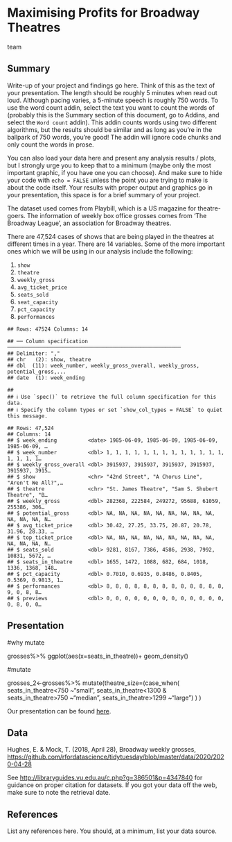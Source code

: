 Maximising Profits for Broadway Theatres
================
team

## Summary

Write-up of your project and findings go here. Think of this as the text
of your presentation. The length should be roughly 5 minutes when read
out loud. Although pacing varies, a 5-minute speech is roughly 750
words. To use the word count addin, select the text you want to count
the words of (probably this is the Summary section of this document, go
to Addins, and select the `Word count` addin). This addin counts words
using two different algorithms, but the results should be similar and as
long as you’re in the ballpark of 750 words, you’re good! The addin will
ignore code chunks and only count the words in prose.

You can also load your data here and present any analysis results /
plots, but I strongly urge you to keep that to a minimum (maybe only the
most important graphic, if you have one you can choose). And make sure
to hide your code with `echo = FALSE` unless the point you are trying to
make is about the code itself. Your results with proper output and
graphics go in your presentation, this space is for a brief summary of
your project.

The dataset used comes from Playbill, which is a US magazine for
theatre-goers. The information of weekly box office grosses comes from
‘The Broadway League’, an association for Broadway theatres.

There are 47,524 cases of shows that are being played in the theatres at
different times in a year. There are 14 variables. Some of the more
important ones which we will be using in our analysis include the
following:

1.  `show`
2.  `theatre`
3.  `weekly_gross`
4.  `avg_ticket_price`
5.  `seats_sold`
6.  `seat_capacity`
7.  `pct_capacity`
8.  `performances`

<!-- -->

    ## Rows: 47524 Columns: 14

    ## ── Column specification ────────────────────────────────────────────────────────
    ## Delimiter: ","
    ## chr   (2): show, theatre
    ## dbl  (11): week_number, weekly_gross_overall, weekly_gross, potential_gross,...
    ## date  (1): week_ending

    ## 
    ## ℹ Use `spec()` to retrieve the full column specification for this data.
    ## ℹ Specify the column types or set `show_col_types = FALSE` to quiet this message.

    ## Rows: 47,524
    ## Columns: 14
    ## $ week_ending          <date> 1985-06-09, 1985-06-09, 1985-06-09, 1985-06-09, …
    ## $ week_number          <dbl> 1, 1, 1, 1, 1, 1, 1, 1, 1, 1, 1, 1, 1, 1, 1, 1, 1…
    ## $ weekly_gross_overall <dbl> 3915937, 3915937, 3915937, 3915937, 3915937, 3915…
    ## $ show                 <chr> "42nd Street", "A Chorus Line", "Aren't We All?",…
    ## $ theatre              <chr> "St. James Theatre", "Sam S. Shubert Theatre", "B…
    ## $ weekly_gross         <dbl> 282368, 222584, 249272, 95688, 61059, 255386, 306…
    ## $ potential_gross      <dbl> NA, NA, NA, NA, NA, NA, NA, NA, NA, NA, NA, NA, N…
    ## $ avg_ticket_price     <dbl> 30.42, 27.25, 33.75, 20.87, 20.78, 31.96, 28.33, …
    ## $ top_ticket_price     <dbl> NA, NA, NA, NA, NA, NA, NA, NA, NA, NA, NA, NA, N…
    ## $ seats_sold           <dbl> 9281, 8167, 7386, 4586, 2938, 7992, 10831, 5672, …
    ## $ seats_in_theatre     <dbl> 1655, 1472, 1088, 682, 684, 1018, 1336, 1368, 148…
    ## $ pct_capacity         <dbl> 0.7010, 0.6935, 0.8486, 0.8405, 0.5369, 0.9813, 1…
    ## $ performances         <dbl> 8, 8, 8, 8, 8, 8, 8, 8, 8, 8, 8, 8, 8, 9, 0, 8, 8…
    ## $ previews             <dbl> 0, 0, 0, 0, 0, 0, 0, 0, 0, 0, 0, 0, 0, 0, 8, 0, 0…

## Presentation

#why mutate

grosses%>% ggplot(aes(x=seats_in_theatre))+ geom_density()

#mutate

grosses_2\<-grosses%>% mutate(theatre_size=(case_when(
seats_in_theatre\<750 \~“small”, seats_in_theatre\<1300 &
seats_in_theatre>750 \~“median”, seats_in_theatre>1299 \~“large”) ) )

Our presentation can be found [here](presentation/presentation.html).

## Data

Hughes, E. & Mock, T. (2018, April 28), Broadway weekly grosses,
<https://github.com/rfordatascience/tidytuesday/blob/master/data/2020/2020-04-28>

See <http://libraryguides.vu.edu.au/c.php?g=386501&p=4347840> for
guidance on proper citation for datasets. If you got your data off the
web, make sure to note the retrieval date.

## References

List any references here. You should, at a minimum, list your data
source.
